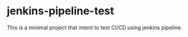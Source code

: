 # jenkins-pipeline-test
This is a minimal project that intent to test CI/CD using jenkins pipeline.
